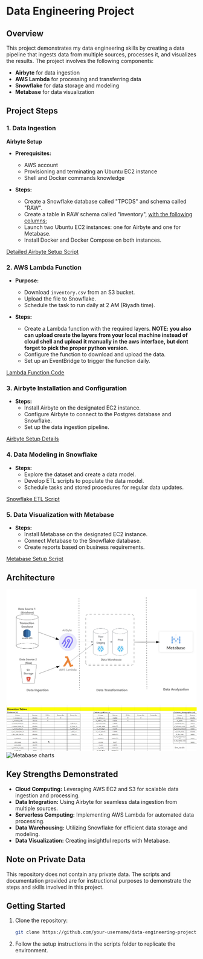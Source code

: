 # Data Engineering Project

## Overview

This project demonstrates my data engineering skills by creating a data pipeline that ingests data from multiple sources, processes it, and visualizes the results. The project involves the following components:

- **Airbyte** for data ingestion
- **AWS Lambda** for processing and transferring data
- **Snowflake** for data storage and modeling
- **Metabase** for data visualization

## Project Steps

### 1. Data Ingestion

**Airbyte Setup**

- **Prerequisites:**
  - AWS account
  - Provisioning and terminating an Ubuntu EC2 instance
  - Shell and Docker commands knowledge

- **Steps:**
  - Create a Snowflake database called "TPCDS" and schema called "RAW".
  - Create a table in RAW schema called "inventory", [with the following columns:](diagrams/inventory_table.jpg)
  - Launch two Ubuntu EC2 instances: one for Airbyte and one for Metabase.
  - Install Docker and Docker Compose on both instances.

[Detailed Airbyte Setup Script](scripts/airbyte_setup.sh)

### 2. AWS Lambda Function

- **Purpose:**
  - Download `inventory.csv` from an S3 bucket.
  - Upload the file to Snowflake.
  - Schedule the task to run daily at 2 AM (Riyadh time).

- **Steps:**
  - Create a Lambda function with the required layers. **NOTE: you also can upload create the layers from your local machine instead of cloud shell and upload it manually in the aws interface, but dont forget to pick the proper python version.**
  - Configure the function to download and upload the data.
  - Set up an EventBridge to trigger the function daily.

[Lambda Function Code](scripts/lambda_function.py)

### 3. Airbyte Installation and Configuration

- **Steps:**
  - Install Airbyte on the designated EC2 instance.
  - Configure Airbyte to connect to the Postgres database and Snowflake.
  - Set up the data ingestion pipeline.

[Airbyte Setup Details](docs/documentation.pdf)

### 4. Data Modeling in Snowflake

- **Steps:**
  - Explore the dataset and create a data model.
  - Develop ETL scripts to populate the data model.
  - Schedule tasks and stored procedures for regular data updates.

[Snowflake ETL Script](scripts/snowflake_etl.sql)

### 5. Data Visualization with Metabase

- **Steps:**
  - Install Metabase on the designated EC2 instance.
  - Connect Metabase to the Snowflake database.
  - Create reports based on business requirements.

[Metabase Setup Script](scripts/metabase_setup.sh)

## Architecture 

![Architecture Diagram](diagrams/ae_sda_full.png)
![table overview](diagrams/cs.jpg)
![Metabase charts](diagrams/q1.png,q2.png,q3.png)
## Key Strengths Demonstrated

- **Cloud Computing:** Leveraging AWS EC2 and S3 for scalable data ingestion and processing.
- **Data Integration:** Using Airbyte for seamless data ingestion from multiple sources.
- **Serverless Computing:** Implementing AWS Lambda for automated data processing.
- **Data Warehousing:** Utilizing Snowflake for efficient data storage and modeling.
- **Data Visualization:** Creating insightful reports with Metabase.

## Note on Private Data

This repository does not contain any private data. The scripts and documentation provided are for instructional purposes to demonstrate the steps and skills involved in this project.

## Getting Started

1. Clone the repository:
   ```bash
   git clone https://github.com/your-username/data-engineering-project.git

2. Follow the setup instructions in the scripts folder to replicate the environment.